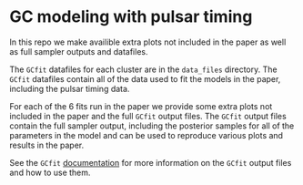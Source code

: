 # GC modeling with pulsar timing

In this repo we make availible extra plots not included in the paper as well as full sampler outputs
and datafiles.

The `GCfit` datafiles for each cluster are in the `data_files` directory. The `GCfit` datafiles
contain all of the data used to fit the models in the paper, including the pulsar timing data.

For each of the 6 fits run in the paper we provide some extra plots not included in the paper and
the full `GCfit` output files. The `GCfit` output files contain the full sampler output, including
the posterior samples for all of the parameters in the model and can be used to reproduce various
plots and results in the paper.

See the `GCfit` [documentation](https://gcfit.readthedocs.io/en/develop/) for more information on the
`GCfit` output files and how to use them.
